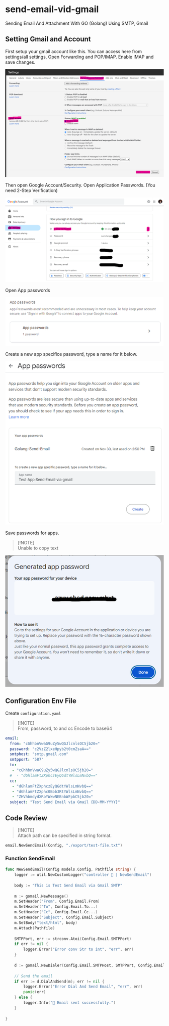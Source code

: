 # send-email-vid-gmail
Sending Email And Attachment With GO (Golang) Using SMTP, Gmail

## Setting Gmail and Account
First setup your gmail account like this. You can access here from settings/all settings,
Open Forwarding and POP/IMAP. Enable IMAP and save changes.

![gmail-setting-1](img/01.png)

Then open Google Account/Security. Open Application Passwords. (You need 2-Step Verification)

![gmail-setting-2](img/02.png)

Open App passwords

![gmail-setting-3](img/03.png)

Create a new app specifice password, type a name for it below.

![gmail-setting-4](img/04.png)

Save passwords for apps.

> [!NOTE]\
> Unable to copy text

![gmail-setting-5](img/05.png)

## Configuration Env File

Create `configuration.yaml`

> [!NOTE]\
> From, password, to and cc Encode to base64

```yaml
email:
  from: "cGhhbnVwaG9uZy5wQGJlcnlsOC5jb20="
  password: "c2VzZ2lxeHpyb2t0cmZsaA=="
  smtphost: "smtp.gmail.com"
  smtpport: "587"
  to: 
   - "cGhhbnVwaG9uZy5wQGJlcnlsOC5jb20="
  #  - "dGhlamFtZXphczEyQGdtYWlsLmNvbQ=="
  cc:
   - "dGhlamFtZXphczEyQGdtYWlsLmNvbQ=="
   - "dGhlamFtZXphc0Bob3RtYWlsLmNvbQ=="
   - "ZHVhbmdydXRoYWkwNEBnbWFpbC5jb20="
  subject: "Test Send Email via Gmail {DD-MM-YYYY}"
```

## Code Review

> [!NOTE]\
> Attach path can be specified in string format.

```go
email.NewSendEmail(Config, "./export/test-file.txt")
```

### Function SendEmail

```go
func NewSendEmail(Config models.Config, Pathfile string) {
	logger := util.NewCustomLogger("controller 🚀 | NewSendEmail")

	body := "This is Test Send Email via Gmail SMTP"

	m := gomail.NewMessage()
	m.SetHeader("From", Config.Email.From)
	m.SetHeader("To", Config.Email.To...)
	m.SetHeader("Cc", Config.Email.Cc...)
	m.SetHeader("Subject", Config.Email.Subject)
	m.SetBody("text/html", body)
	m.Attach(Pathfile)

	SMTPPort, err := strconv.Atoi(Config.Email.SMTPPort)
	if err != nil {
		logger.Error("Error conv Str to int", "err", err)
	}

	d := gomail.NewDialer(Config.Email.SMTPHost, SMTPPort, Config.Email.From, Config.Email.Password)

	// Send the email
	if err := d.DialAndSend(m); err != nil {
		logger.Error("Error Dial And Send Email", "err", err)
		panic(err)
	} else {
		logger.Info("📨 Email sent successfully.")
	}

}
```

